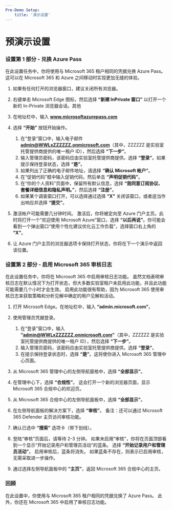```yaml
---
Pre-Demo Setup:
    title: '演示设置'
---
```


# 预演示设置

### 设置第 1 部分 - 兑换 Azure Pass
在此设置任务中，你将使用与 Microsoft 365 租户相同的凭据兑换 Azure Pass。  这可以在 Microsoft 365 和 Azure 之间移动时实现更加无缝的体验。

1. 如果有任何打开的浏览器窗口，建议关闭所有浏览器。

1. 右键单击 Microsoft Edge 图标，然后选择 **“新建 InPrivate 窗口”** 以打开一个新的 In-Private 浏览器会话。其他 

1. 在地址栏中，输入 **www.microsoftazurepass.com**  

1. 选择 **“开始”** 按钮开始操作。

    1. 在“登录”窗口中，输入电子邮件 **admin@WWLxZZZZZZ.onmicrosoft.com**（其中，ZZZZZZ 是实验室托管提供商提供的唯一租户 ID），然后选择 **“下一步”**。
    1. 输入管理员密码，该密码应由实验室托管提供商提供。选择 **“登录”**。如果提示保持登录状态，选择 **“是”**。
    1. 如果列出了正确的电子邮件地址，请选择 **“确认 Microsoft 帐户”**。
    1. 在“促销代码”框中输入促销代码，然后单击 **“声明促销代码”**。  
    1. 在“你的个人资料”页面中，保留所有默认信息，选择 **“我同意订阅协议、套餐详细信息和隐私声明。”**，然后选择 **“注册”**。
    1. 如果某个调查窗口打开，可以选择通过选择 **“X”** 关闭该窗口，或者适当作出响应并选择 **“提交”**。

1. 激活帐户可能需要几分钟时间。  激活后，你将被定向至 Azure 门户主页。此时将打开一个“欢迎使用 Microsoft Azure”窗口，选择 **“以后再说”**。你可能会看到一个弹出窗口“使用个性化建议优化云工作负载”，选择窗口右上角的 **“X”**。

1. 让 Azure 门户主页的浏览器选项卡保持打开状态，你将在下一个演示中返回该位置。

### 设置第 2 部分 - 启用 Microsoft 365 审核日志
在此设置任务中，你将在 Microsoft 365 中启用审核日志功能。  虽然文档表明审核日志在默认情况下为打开状态，但大多数实验室租户未启用此功能，并且此功能可能需要几个小时才会生效。  启用此功能很有帮助，因为 Microsoft 365 使用审核日志来获取策略和分析见解中确定的用户见解和活动。

1. 打开 Microsoft Edge。在地址栏中，输入 **“admin.microsoft.com”**。

1. 使用管理员凭据登录。
    1. 在“登录”窗口中，输入 **“admin@WWLxZZZZZZ.onmicrosoft.com”**（其中，ZZZZZZ 是实验室托管提供商提供的唯一租户 ID），然后选择 **“下一步”**。
    1. 输入管理员密码，该密码应由实验室托管提供商提供。选择 **“登录”**。
    1. 在提示保持登录状态时，选择 **“是”**。这将使你进入 Microsoft 365 管理中心页面。

1. 从 Microsoft 365 管理中心的左侧导航窗格中，选择 **“全部显示”**。

1. 在管理中心下，选择 **“合规性”**。  这会打开一个新的浏览器页面，显示 Microsoft 365 合规中心的欢迎页。  

1. 从 Microsoft 365 合规中心的左侧导航面板中，选择 **“全部显示”**。

1. 在左侧导航面板的解决方案下，选择 **“审核”**。  备注：还可以通过 Microsoft 365 Defender 主页访问审核功能。

1. 确认已选中 **“搜索”** 选项卡（带下划线）。

1. 登陆“审核”页面后，请等待 2-3 分钟。  如果未启用“审核”，你将在页面顶部看到一个显示“开始记录用户和管理员活动”的蓝条。  选择 **“开始记录用户和管理员活动”**。  启用审核后，蓝条将消失。  如果蓝条不存在，则表示已启用审核，无需采取进一步操作。

1. 通过选择左侧导航面板中的 **“主页”**，返回 Microsoft 365 合规中心的主页。

### 回顾

在此设置中，你使用与 Microsoft 365 租户相同的凭据兑换了 Azure Pass。  此外，你还在 Microsoft 365 中启用了审核日志功能。


